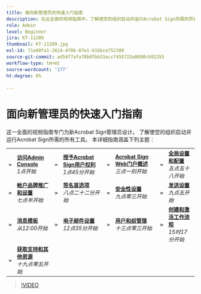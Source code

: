 ```yaml
---
title: 面向新管理员的快速入门指南
description: 在此全面的视频指南中，了解使您的组织启动并运行Acrobat Sign所需的所有工具
role: Admin
level: Beginner
jira: KT-11289
thumbnail: KT-11289.jpg
exl-id: 71a00fa1-2814-4f8b-87e1-61bbce752308
source-git-commit: ad54f7afa78b0fbb31eccf455723a8890cb92355
workflow-type: tm+mt
source-wordcount: '177'
ht-degree: 0%

---
```


# 面向新管理员的快速入门指南

这一全面的视频指南专门为新Acrobat Sign管理员设计。 了解使您的组织启动并运行Acrobat Sign所需的所有工具。 本详细指南涵盖下列主题：

<table style="table-layout:auto">
<tr>
  <td>
    <a href="https://video.tv.adobe.com/v/343565/?autoplay=true&t=60">
      <img alt="快进图像" src="../assets/Stepforward_18.png" />
    </a>
  </td>
  <td>
     <a href="https://video.tv.adobe.com/v/343565/?autoplay=true&t=60"><strong>访问Admin Console</strong></a>
         <br>
        <em>1点开始</em>
    </td>
    <td>
    <a href="https://video.tv.adobe.com/v/343565/?autoplay=true&t=105">
      <img alt="快进图像" src="../assets/Stepforward_18.png" />
    </a>
  </td>
  <td>
     <a href="https://video.tv.adobe.com/v/343565/?autoplay=true&t=105"><strong>授予Acrobat Sign用户权利</strong></a>
        <br>
        <em>1点45分开始</em>
    </td>
    <td>
    <a href="https://video.tv.adobe.com/v/343565/?autoplay=true&t=191">
      <img alt="快进图像" src="../assets/Stepforward_18.png" />
    </a>
  </td>
  <td>
     <a href="https://video.tv.adobe.com/v/343565/?autoplay=true&t=191"><strong>Acrobat Sign Web门户概述</strong></a>
        <br>
        <em>三点一刻开始</em>
    </td>
    <td>
    <a href="https://video.tv.adobe.com/v/343565/?autoplay=true&t=358">
      <img alt="快进图像" src="../assets/Stepforward_18.png" />
    </a>
  </td>
  <td>
     <a href="https://video.tv.adobe.com/v/343565/?autoplay=true&t=358"><strong>全局设置和配置</strong></a>
        <br>
        <em>五点五十八开始</em>
    </td>
  </tr>
  <tr>
    <td>
    <a href="https://video.tv.adobe.com/v/343565/?autoplay=true&t=460">
      <img alt="快进图像" src="../assets/Stepforward_18.png" />
    </a>
  </td>
  <td>
     <a href="https://video.tv.adobe.com/v/343565/?autoplay=true&t=460"><strong>帐户品牌推广和设置</strong></a>
         <br>
        <em>七点半开始</em>
    </td>
    <td>
    <a href="https://video.tv.adobe.com/v/343565/?autoplay=true&t=502">
      <img alt="快进图像" src="../assets/Stepforward_18.png" />
    </a>
  </td>
  <td>
     <a href="https://video.tv.adobe.com/v/343565/?autoplay=true&t=502"><strong>签名首选项</strong></a>
        <br>
        <em>八点二十二分开始</em>
    </td>
    <td>
    <a href="https://video.tv.adobe.com/v/343565/?autoplay=true&t=543">
      <img alt="快进图像" src="../assets/Stepforward_18.png" />
    </a>
  </td>
  <td>
     <a href="https://video.tv.adobe.com/v/343565/?autoplay=true&t=543"><strong>安全性设置</strong></a>
        <br>
        <em>九点零三开始</em>
    </td>
    <td>
    <a href="https://video.tv.adobe.com/v/343565/?autoplay=true&t=595">
      <img alt="快进图像" src="../assets/Stepforward_18.png" />
    </a>
  </td>
  <td>
     <a href="https://video.tv.adobe.com/v/343565/?autoplay=true&t=595"><strong>发送设置</strong></a>
        <br>
        <em>九点五开始</em>
    </td>
  </tr>
  <tr>
    <td>
    <a href="https://video.tv.adobe.com/v/343565/?autoplay=true&t=720">
      <img alt="快进图像" src="../assets/Stepforward_18.png" />
    </a>
  </td>
  <td>
     <a href="https://video.tv.adobe.com/v/343565/?autoplay=true&t=720"><strong>消息模板</strong></a>
         <br>
        <em>从12:00开始</em>
    </td>
    <td>
    <a href="https://video.tv.adobe.com/v/343565/?autoplay=true&t=755">
      <img alt="快进图像" src="../assets/Stepforward_18.png" />
    </a>
  </td>
  <td>
     <a href="https://video.tv.adobe.com/v/343565/?autoplay=true&t=755"><strong>电子邮件设置</strong></a>
        <br>
        <em>12点35分开始</em>
    </td>
    <td>
    <a href="https://video.tv.adobe.com/v/343565/?autoplay=true&t=783">
      <img alt="快进图像" src="../assets/Stepforward_18.png" />
    </a>
  </td>
  <td>
     <a href="https://video.tv.adobe.com/v/343565/?autoplay=true&t=783"><strong>用户和组管理</strong></a>
        <br>
        <em>十三点零三开始</em>
    </td>
    <td>
    <a href="https://video.tv.adobe.com/v/343565/?autoplay=true&t=917">
      <img alt="快进图像" src="../assets/Stepforward_18.png" />
    </a>
  </td>
  <td>
     <a href="https://video.tv.adobe.com/v/343565/?autoplay=true&t=917"><strong>创建和激活工作流程</strong></a>
        <br>
        <em>15时17分开始</em>
  </td>
</tr>
<tr>
  <td>
     <a href="https://video.tv.adobe.com/v/343565/?autoplay=true&t=1145">
      <img alt="快进图像" src="../assets/Stepforward_18.png" />
    </a>
    </td>
    <td>
     <a href="https://video.tv.adobe.com/v/343565/?autoplay=true&t=1145"><strong>获取支持和其他资源</strong></a>
        <br>
        <em>十九点零五开始</em>
    </td>
  </tr>
  </table>

>[!VIDEO](https://video.tv.adobe.com/v/343565?hidetitle=true)
